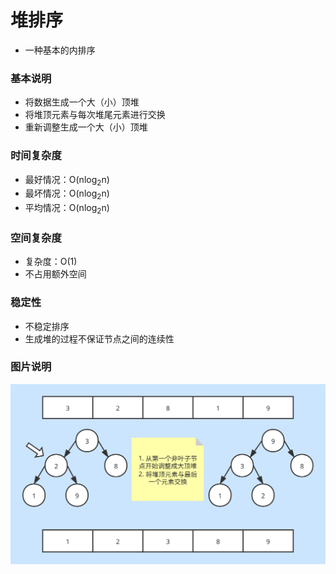 # 堆排序
* 一种基本的内排序

### 基本说明
* 将数据生成一个大（小）顶堆
* 将堆顶元素与每次堆尾元素进行交换
* 重新调整生成一个大（小）顶堆

### 时间复杂度
* 最好情况：O(nlog<sub>2</sub>n)
* 最坏情况：O(nlog<sub>2</sub>n)
* 平均情况：O(nlog<sub>2</sub>n)

### 空间复杂度
* 复杂度：O(1)
* 不占用额外空间

### 稳定性
* 不稳定排序
* 生成堆的过程不保证节点之间的连续性

### 图片说明
![堆排序](../pic/heap.svg)